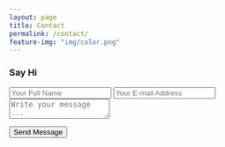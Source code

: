 ```yaml
---
layout: page
title: Contact
permalink: /contact/
feature-img: "img/color.png"
---
```


<h3 class="contact_h3">Say Hi</h3>

<form action="https://getsimpleform.com/messages?form_api_token=00f15aa6b4e0e42ce37109164f8e0e8c" method="post">
  <!-- the redirect_to is optional, the form will redirect to the referrer on submission -->
  <input type='hidden' name='redirect_to' value='http://jasonquaccia.com/thank-you' />
  <input type='text' name='name' placeholder='Your Full Name' />
  <input type='email' name='email' placeholder='Your E-mail Address' />
  <textarea name='message' placeholder='Write your message ...'></textarea>
  <!-- <input type='submit' value='Send Message' /> -->
  <div class="container no_pl">
    <section class="color-1">
      <p>
        <button type="submit" value="Send Message" class="btn btn-1 btn-1e">Send Message</button>
      </p>
    </section>
  </div>
</form>